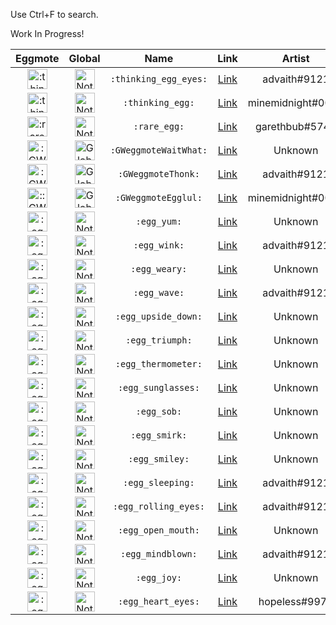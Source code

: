 Use Ctrl+F to search.

Work In Progress!  

Eggmote | Global | Name | Link | Artist
:---:|:---:|:---:|:---:|:---:
<img src="https://cdn.discordapp.com/emojis/383147117209714699.png" alt=":thinking_egg_eyes:" style="width:32px;height:32px;"> | <img src="https://cdn.discordapp.com/emojis/346404265239248906.png" alt="Not Global" style="width:32px;height:32px;"> | `:thinking_egg_eyes:` | [Link](https://cdn.discordapp.com/emojis/383147117209714699.png) | advaith#9121
<img src="https://cdn.discordapp.com/emojis/383147227545075733.png" alt=":thinking_egg:" style="width:32px;height:32px;"> | <img src="https://cdn.discordapp.com/emojis/346404265239248906.png" alt="Not Global" style="width:32px;height:32px;"> | `:thinking_egg:` | [Link](https://cdn.discordapp.com/emojis/383147227545075733.png) | minemidnight#0001
<img src="https://cdn.discordapp.com/emojis/384424258253881354.png" alt=":rare_egg:" style="height:32px;"> | <img src="https://cdn.discordapp.com/emojis/346404265239248906.png" alt="Not Global" style="width:32px;height:32px;"> | `:rare_egg:` | [Link](https://cdn.discordapp.com/emojis/384424258253881354.png) | garethbub#5744
<img src="https://cdn.discordapp.com/emojis/384901286866452491.png" alt=":GWeggmoteWaitWhat:" style="width:32px;height:32px;"> | <img src="https://cdn.discordapp.com/emojis/346404265188786188.png" alt="Global" style="width:32px;height:32px;"> | `:GWeggmoteWaitWhat:` | [Link](https://cdn.discordapp.com/emojis/384901286866452491.png) | Unknown
<img src="https://cdn.discordapp.com/emojis/384901288833581057.png" alt=":GWeggmoteThonk: " style="width:32px;height:32px;"> | <img src="https://cdn.discordapp.com/emojis/346404265188786188.png" alt="Global" style="width:32px;height:32px;"> | `:GWeggmoteThonk:` | [Link](https://cdn.discordapp.com/emojis/384901288833581057.png) | advaith#9121
<img src="https://cdn.discordapp.com/emojis/384901285872402443.png" alt="::GWeggmoteEgglul:: " style="width:32px;height:32px;"> | <img src="https://cdn.discordapp.com/emojis/346404265188786188.png" alt="Global" style="width:32px;height:32px;"> | `:GWeggmoteEgglul:` | [Link](https://cdn.discordapp.com/emojis/384901285872402443.png) | minemidnight#0001
<img src="https://cdn.discordapp.com/emojis/384277073646321664.png" alt=":egg_yum:" style="width:32px;height:32px;"> | <img src="https://cdn.discordapp.com/emojis/346404265239248906.png" alt="Not Global" style="width:32px;height:32px;"> | `:egg_yum:` | [Link](https://cdn.discordapp.com/emojis/384277073646321664.png) | Unknown
<img src="https://cdn.discordapp.com/emojis/384251943029047296.png" alt=":egg_wink:" style="width:32px;height:32px;"> | <img src="https://cdn.discordapp.com/emojis/346404265239248906.png" alt="Not Global" style="width:32px;height:32px;"> | `:egg_wink:` | [Link](https://cdn.discordapp.com/emojis/384251943029047296.png) | advaith#9121
<img src="https://cdn.discordapp.com/emojis/383488344446992385.png" alt=":egg_weary:" style="width:32px;height:32px;"> | <img src="https://cdn.discordapp.com/emojis/346404265239248906.png" alt="Not Global" style="width:32px;height:32px;"> | `:egg_weary:` | [Link](https://cdn.discordapp.com/emojis/383488344446992385.png) | Unknown
<img src="https://cdn.discordapp.com/emojis/384189041727504395.png" alt=":egg_wave:" style="height:32px;"> | <img src="https://cdn.discordapp.com/emojis/346404265239248906.png" alt="Not Global" style="32px;height:32px;"> | `:egg_wave:` | [Link](https://cdn.discordapp.com/emojis/384189041727504395.png) | advaith#9121
<img src="https://cdn.discordapp.com/emojis/383647808017661963.png" alt=":egg_upside_down:" style="width:32px;height:32px;"> | <img src="https://cdn.discordapp.com/emojis/346404265239248906.png" alt="Not Global" style="width:32px;height:32px;"> | `:egg_upside_down:` | [Link](https://cdn.discordapp.com/emojis/383647808017661963.png) | Unknown
<img src="https://cdn.discordapp.com/emojis/384256132224516098.png" alt=":egg_triumph:" style="width:32px;height:32px;"> | <img src="https://cdn.discordapp.com/emojis/346404265239248906.png" alt="Not Global" style="width:32px;height:32px;"> | `:egg_triumph:` | [Link](https://cdn.discordapp.com/emojis/384256132224516098.png) | Unknown
<img src="https://cdn.discordapp.com/emojis/384657692695855106.png" alt=":egg_thermometer:" style="width:32px;height:32px;"> | <img src="https://cdn.discordapp.com/emojis/346404265239248906.png" alt="Not Global" style="width:32px;height:32px;"> | `:egg_thermometer:` | [Link](https://cdn.discordapp.com/emojis/384657692695855106.png) | Unknown
<img src="https://cdn.discordapp.com/emojis/384253377619558401.png" alt=":egg_sunglasses:" style="height:32px;"> | <img src="https://cdn.discordapp.com/emojis/346404265239248906.png" alt="Not Global" style="width:32px;height:32px;"> | `:egg_sunglasses:` | [Link](https://cdn.discordapp.com/emojis/384253377619558401.png) | Unknown
<img src="https://cdn.discordapp.com/emojis/384257544350072833.png" alt=":egg_sob:" style="width:32px;height:32px;"> | <img src="https://cdn.discordapp.com/emojis/346404265239248906.png" alt="Not Global" style="width:32px;height:32px;"> | `:egg_sob:` | [Link](https://cdn.discordapp.com/emojis/384257544350072833.png) | Unknown
<img src="https://cdn.discordapp.com/emojis/383483792574119946.png" alt=":egg_smirk:" style="width:32px;height:32px;"> | <img src="https://cdn.discordapp.com/emojis/346404265239248906.png" alt="Not Global" style="width:32px;height:32px;"> | `:egg_smirk:` | [Link](https://cdn.discordapp.com/emojis/383483792574119946.png) | Unknown
<img src="https://cdn.discordapp.com/emojis/383488542669668362.png" alt=":egg_smiley:" style="width:32px;height:32px;"> | <img src="https://cdn.discordapp.com/emojis/346404265239248906.png" alt="Not Global" style="width:32px;height:32px;"> | `:egg_smiley:` | [Link](https://cdn.discordapp.com/emojis/383488542669668362.png) | Unknown
<img src="https://cdn.discordapp.com/emojis/384262955966922753.png" alt=":egg_sleeping:" style="width:32px;height:32px;"> | <img src="https://cdn.discordapp.com/emojis/346404265239248906.png" alt="Not Global" style="width:32px;height:32px;"> | `:egg_sleeping:` | [Link](https://cdn.discordapp.com/emojis/384262955966922753.png) | advaith#9121
<img src="https://cdn.discordapp.com/emojis/384251920501702656.png" alt=":egg_rolling_eyes:" style="width:32px;height:32px;"> | <img src="https://cdn.discordapp.com/emojis/346404265239248906.png" alt="Not Global" style="width:32px;height:32px;"> | `:egg_rolling_eyes:` | [Link](https://cdn.discordapp.com/emojis/384251920501702656.png) | advaith#9121
<img src="https://cdn.discordapp.com/emojis/383489346331869186.png" alt=":egg_open_mouth:" style="width:32px;height:32px;"> | <img src="https://cdn.discordapp.com/emojis/346404265239248906.png" alt="Not Global" style="width:32px;height:32px;"> | `:egg_open_mouth:` | [Link](https://cdn.discordapp.com/emojis/383489346331869186.png) | Unknown
<img src="https://cdn.discordapp.com/emojis/384268976181739521.png" alt=":egg_mindblown:" style="height:32px;"> | <img src="https://cdn.discordapp.com/emojis/346404265239248906.png" alt="Not Global" style="width:32px;height:32px;"> | `:egg_mindblown:` | [Link](https://cdn.discordapp.com/emojis/384268976181739521.png) | advaith#9121
<img src="https://cdn.discordapp.com/emojis/384258632717697034.png" alt=":egg_joy:" style="height:32px;"> | <img src="https://cdn.discordapp.com/emojis/346404265239248906.png" alt="Not Global" style="width:32px;height:32px;"> | `:egg_joy:` | [Link](https://cdn.discordapp.com/emojis/384258632717697034.png) | Unknown
<img src="https://cdn.discordapp.com/emojis/384408540443574282.png" alt=":egg_heart_eyes:" style="height:32px;"> | <img src="https://cdn.discordapp.com/emojis/346404265239248906.png" alt="Not Global" style="width:32px;height:32px;"> | `:egg_heart_eyes:` | [Link](https://cdn.discordapp.com/emojis/384408540443574282.png) | hopeless#9978
